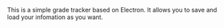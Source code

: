 This is a simple grade tracker based on Electron. It allows you to save and load your infomation as you want.